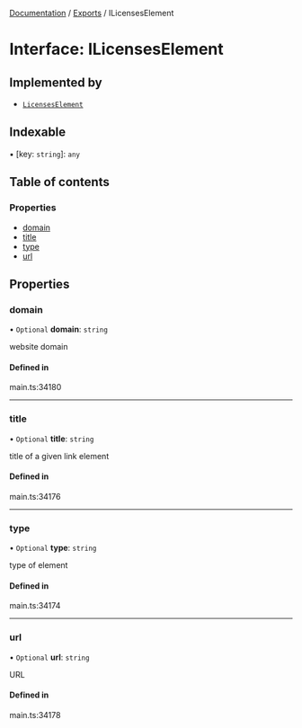 [Documentation](../README.md) / [Exports](../modules.md) / ILicensesElement

# Interface: ILicensesElement

## Implemented by

- [`LicensesElement`](../classes/LicensesElement.md)

## Indexable

▪ [key: `string`]: `any`

## Table of contents

### Properties

- [domain](ILicensesElement.md#domain)
- [title](ILicensesElement.md#title)
- [type](ILicensesElement.md#type)
- [url](ILicensesElement.md#url)

## Properties

### domain

• `Optional` **domain**: `string`

website domain

#### Defined in

main.ts:34180

___

### title

• `Optional` **title**: `string`

title of a given link element

#### Defined in

main.ts:34176

___

### type

• `Optional` **type**: `string`

type of element

#### Defined in

main.ts:34174

___

### url

• `Optional` **url**: `string`

URL

#### Defined in

main.ts:34178
